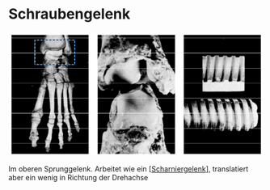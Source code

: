 # Schraubengelenk

![](attachments/Schraubengelenk.png)

Im oberen Sprunggelenk. Arbeitet wie ein [[Scharniergelenk]], translatiert aber ein wenig in Richtung der Drehachse

[//begin]: # "Autogenerated link references for markdown compatibility"
[Scharniergelenk]: Scharniergelenk "Scharniergelenk"
[//end]: # "Autogenerated link references"